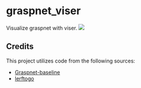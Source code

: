 # graspnet_viser
Visualize graspnet with viser.
![](assets/pic.png)

## Credits

This project utilizes code from the following sources:

- [Graspnet-baseline](https://github.com/graspnet/graspnet-baseline)
- [lerftogo](https://github.com/lerftogo/lerftogo)